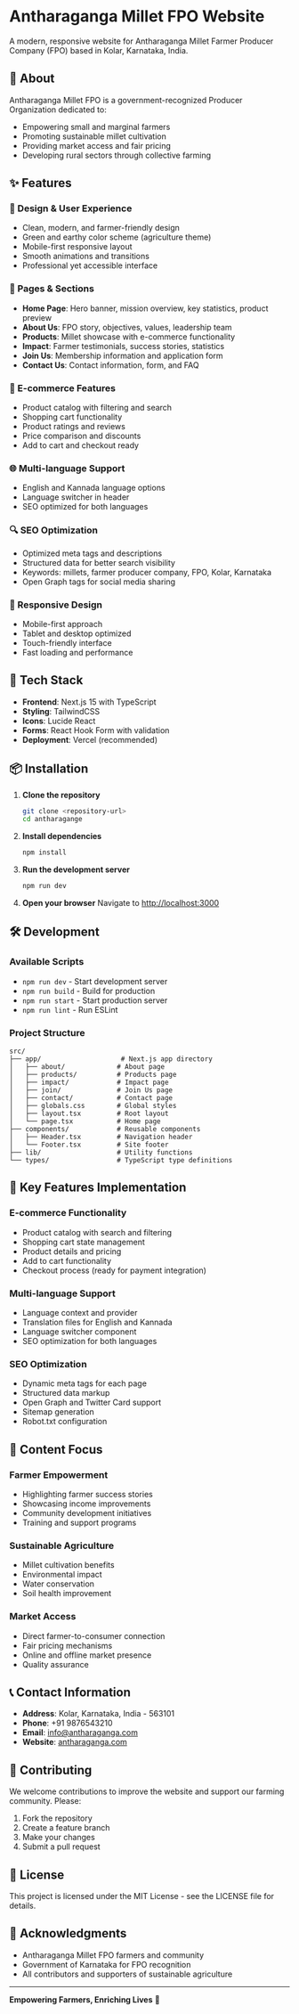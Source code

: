 # Antharaganga Millet FPO Website

A modern, responsive website for Antharaganga Millet Farmer Producer Company (FPO) based in Kolar, Karnataka, India.

## 🌾 About

Antharaganga Millet FPO is a government-recognized Producer Organization dedicated to:
- Empowering small and marginal farmers
- Promoting sustainable millet cultivation
- Providing market access and fair pricing
- Developing rural sectors through collective farming

## ✨ Features

### 🎨 Design & User Experience
- Clean, modern, and farmer-friendly design
- Green and earthy color scheme (agriculture theme)
- Mobile-first responsive layout
- Smooth animations and transitions
- Professional yet accessible interface

### 📱 Pages & Sections
- **Home Page**: Hero banner, mission overview, key statistics, product preview
- **About Us**: FPO story, objectives, values, leadership team
- **Products**: Millet showcase with e-commerce functionality
- **Impact**: Farmer testimonials, success stories, statistics
- **Join Us**: Membership information and application form
- **Contact Us**: Contact information, form, and FAQ

### 🛒 E-commerce Features
- Product catalog with filtering and search
- Shopping cart functionality
- Product ratings and reviews
- Price comparison and discounts
- Add to cart and checkout ready

### 🌐 Multi-language Support
- English and Kannada language options
- Language switcher in header
- SEO optimized for both languages

### 🔍 SEO Optimization
- Optimized meta tags and descriptions
- Structured data for better search visibility
- Keywords: millets, farmer producer company, FPO, Kolar, Karnataka
- Open Graph tags for social media sharing

### 📱 Responsive Design
- Mobile-first approach
- Tablet and desktop optimized
- Touch-friendly interface
- Fast loading and performance

## 🚀 Tech Stack

- **Frontend**: Next.js 15 with TypeScript
- **Styling**: TailwindCSS
- **Icons**: Lucide React
- **Forms**: React Hook Form with validation
- **Deployment**: Vercel (recommended)

## 📦 Installation

1. **Clone the repository**
   ```bash
   git clone <repository-url>
   cd antharagange
   ```

2. **Install dependencies**
   ```bash
   npm install
   ```

3. **Run the development server**
   ```bash
   npm run dev
   ```

4. **Open your browser**
   Navigate to [http://localhost:3000](http://localhost:3000)

## 🛠️ Development

### Available Scripts

- `npm run dev` - Start development server
- `npm run build` - Build for production
- `npm run start` - Start production server
- `npm run lint` - Run ESLint

### Project Structure

```
src/
├── app/                    # Next.js app directory
│   ├── about/             # About page
│   ├── products/          # Products page
│   ├── impact/            # Impact page
│   ├── join/              # Join Us page
│   ├── contact/           # Contact page
│   ├── globals.css        # Global styles
│   ├── layout.tsx         # Root layout
│   └── page.tsx           # Home page
├── components/            # Reusable components
│   ├── Header.tsx         # Navigation header
│   └── Footer.tsx         # Site footer
├── lib/                   # Utility functions
└── types/                 # TypeScript type definitions
```

## 🎯 Key Features Implementation

### E-commerce Functionality
- Product catalog with search and filtering
- Shopping cart state management
- Product details and pricing
- Add to cart functionality
- Checkout process (ready for payment integration)

### Multi-language Support
- Language context and provider
- Translation files for English and Kannada
- Language switcher component
- SEO optimization for both languages

### SEO Optimization
- Dynamic meta tags for each page
- Structured data markup
- Open Graph and Twitter Card support
- Sitemap generation
- Robot.txt configuration

## 🌱 Content Focus

### Farmer Empowerment
- Highlighting farmer success stories
- Showcasing income improvements
- Community development initiatives
- Training and support programs

### Sustainable Agriculture
- Millet cultivation benefits
- Environmental impact
- Water conservation
- Soil health improvement

### Market Access
- Direct farmer-to-consumer connection
- Fair pricing mechanisms
- Online and offline market presence
- Quality assurance

## 📞 Contact Information

- **Address**: Kolar, Karnataka, India - 563101
- **Phone**: +91 9876543210
- **Email**: info@antharaganga.com
- **Website**: [antharaganga.com](https://antharaganga.com)

## 🤝 Contributing

We welcome contributions to improve the website and support our farming community. Please:

1. Fork the repository
2. Create a feature branch
3. Make your changes
4. Submit a pull request

## 📄 License

This project is licensed under the MIT License - see the LICENSE file for details.

## 🙏 Acknowledgments

- Antharaganga Millet FPO farmers and community
- Government of Karnataka for FPO recognition
- All contributors and supporters of sustainable agriculture

---

**Empowering Farmers, Enriching Lives** 🌾